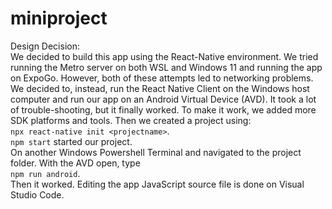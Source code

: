 # miniproject

Design Decision:<br />
We decided to build this app using the React-Native environment. We tried running the Metro server on both WSL and Windows 11 and running the app on ExpoGo. However, both of these attempts led to networking problems. We decided to, instead, run the React Native Client on the Windows host computer and run our app on an Android Virtual Device (AVD). It took a lot of trouble-shooting, but it finally worked. To make it work, we added more SDK platforms and tools. Then we created a project using:<br />
``npx react-native init <projectname>``.<br />
``npm start`` started our project.<br />
On another Windows Powershell Terminal and navigated to the project folder. With the AVD open, type<br />
``npm run android``.<br />
Then it worked. Editing the app JavaScript source file is done on Visual Studio Code.<br />
